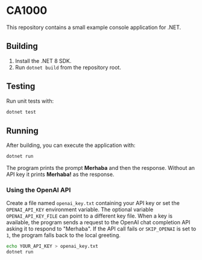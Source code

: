 # CA1000

This repository contains a small example console application for .NET.

## Building

1. Install the .NET 8 SDK.
2. Run `dotnet build` from the repository root.

## Testing

Run unit tests with:

```bash
dotnet test
```

## Running

After building, you can execute the application with:

```bash
dotnet run
```

The program prints the prompt **Merhaba** and then the response. Without an API key it prints **Merhaba!** as the response.

### Using the OpenAI API

Create a file named `openai_key.txt` containing your API key or set the
`OPENAI_API_KEY` environment variable. The optional variable
`OPENAI_API_KEY_FILE` can point to a different key file. When a key is
available, the program sends a request to the OpenAI chat completion API asking
it to respond to "Merhaba". If the API call fails or `SKIP_OPENAI` is set to
`1`, the program falls back to the local greeting.

```bash
echo YOUR_API_KEY > openai_key.txt
dotnet run
```
